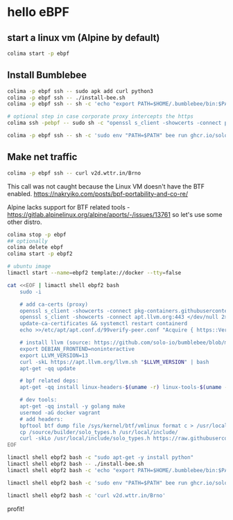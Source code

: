 # hello eBPF

## start a linux vm (Alpine by default)

```bash
colima start -p ebpf
```

## Install Bumblebee
```bash
colima -p ebpf ssh -- sudo apk add curl python3
colima -p ebpf ssh -- ./install-bee.sh
colima -p ebpf ssh -- sh -c 'echo "export PATH=$HOME/.bumblebee/bin:$PATH" > ~/.profile'

# optional step in case corporate proxy intercepts the https
colima ssh -pebpf -- sudo sh -c "openssl s_client -showcerts -connect pkg-containers.githubusercontent.com:443 </dev/null 2>/dev/null|openssl x509 -outform PEM > /usr/local/share/ca-certificates/gh.crt && update-ca-certificates && cat /var/run/docker.pid | xargs kill"
```

```bash
colima -p ebpf ssh -- sh -c 'sudo env "PATH=$PATH" bee run ghcr.io/solo-io/bumblebee/tcpconnect:$(bee version)'
```
## Make net traffic

```bash
colima -p ebpf ssh -- curl v2d.wttr.in/Brno
```

This call was not caught because the Linux VM doesn't have the BTF enabled.
https://nakryiko.com/posts/bpf-portability-and-co-re/

Alpine lacks support for BTF related tools - https://gitlab.alpinelinux.org/alpine/aports/-/issues/13761 so let's use some other distro.

```bash
colima stop -p ebpf 
## optionally
colima delete ebpf
colima start -p ebpf2 
```



```bash
# ubuntu image
limactl start --name=ebpf2 template://docker --tty=false

cat <<EOF | limactl shell ebpf2 bash
    sudo -i

    # add ca-certs (proxy)
    openssl s_client -showcerts -connect pkg-containers.githubusercontent.com:443 </dev/null 2>/dev/null|openssl x509 -outform PEM > /usr/local/share/ca-certificates/gh.crt
    openssl s_client -showcerts -connect apt.llvm.org:443 </dev/null 2>/dev/null|openssl x509 -outform PEM > /usr/local/share/ca-certificates/apt-llvm.crt
    update-ca-certificates && systemctl restart containerd
    echo >>/etc/apt/apt.conf.d/99verify-peer.conf "Acquire { https::Verify-Peer false }"

    # install llvm (source: https://github.com/solo-io/bumblebee/blob/main/Vagrantfile#L11)
    export DEBIAN_FRONTEND=noninteractive
    export LLVM_VERSION=13
    curl -skL https://apt.llvm.org/llvm.sh "$LLVM_VERSION" | bash
    apt-get -qq update

    # bpf related deps:
    apt-get -qq install linux-headers-$(uname -r) linux-tools-$(uname -r) libbpf-dev

    # dev tools:
    apt-get -qq install -y golang make
    usermod -aG docker vagrant
    # add headers:
    bpftool btf dump file /sys/kernel/btf/vmlinux format c > /usr/local/include/vmlinux.h
    cp /source/builder/solo_types.h /usr/local/include/
    curl -skLo /usr/local/include/solo_types.h https://raw.githubusercontent.com/solo-io/bumblebee/main/builder/solo_types.h
EOF
```

```bash
limactl shell ebpf2 bash -c "sudo apt-get -y install python"
limactl shell ebpf2 bash -- ./install-bee.sh
limactl shell ebpf2 bash -c 'echo "export PATH=$HOME/.bumblebee/bin:$PATH" > ~/.profile'
```

```bash
limactl shell ebpf2 bash -c 'sudo env "PATH=$PATH" bee run ghcr.io/solo-io/bumblebee/tcpconnect:$(bee version)'
```


```bash
limactl shell ebpf2 bash -c 'curl v2d.wttr.in/Brno'
```

profit!